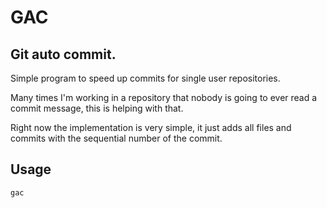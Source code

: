 # GAC

## Git auto commit.

Simple program to speed up commits for single user repositories.

Many times I'm working in a repository that nobody is going to ever read a
commit message, this is helping with that.

Right now the implementation is very simple, it just adds all files and commits
with the sequential number of the commit.

## Usage

```bash
gac
```